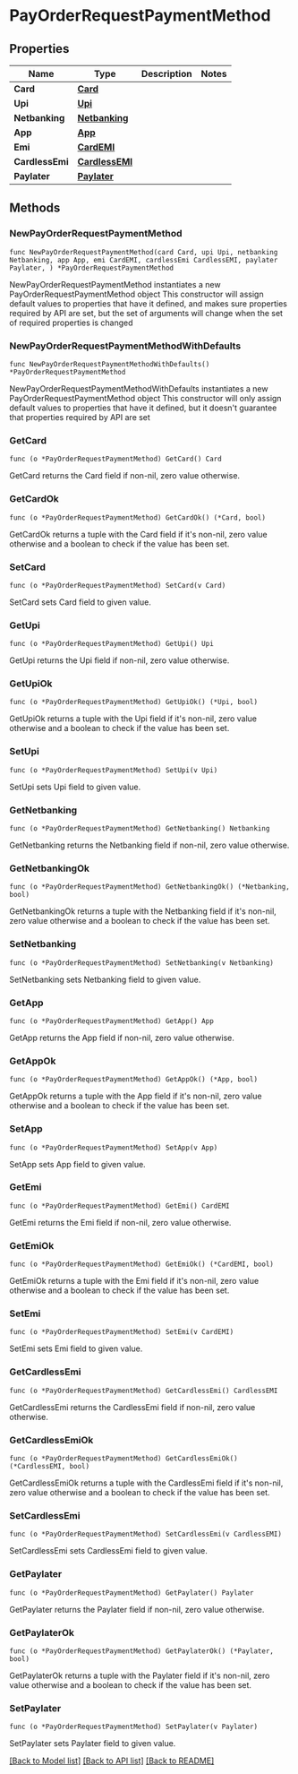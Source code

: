 # PayOrderRequestPaymentMethod

## Properties

Name | Type | Description | Notes
------------ | ------------- | ------------- | -------------
**Card** | [**Card**](Card.md) |  | 
**Upi** | [**Upi**](Upi.md) |  | 
**Netbanking** | [**Netbanking**](Netbanking.md) |  | 
**App** | [**App**](App.md) |  | 
**Emi** | [**CardEMI**](CardEMI.md) |  | 
**CardlessEmi** | [**CardlessEMI**](CardlessEMI.md) |  | 
**Paylater** | [**Paylater**](Paylater.md) |  | 

## Methods

### NewPayOrderRequestPaymentMethod

`func NewPayOrderRequestPaymentMethod(card Card, upi Upi, netbanking Netbanking, app App, emi CardEMI, cardlessEmi CardlessEMI, paylater Paylater, ) *PayOrderRequestPaymentMethod`

NewPayOrderRequestPaymentMethod instantiates a new PayOrderRequestPaymentMethod object
This constructor will assign default values to properties that have it defined,
and makes sure properties required by API are set, but the set of arguments
will change when the set of required properties is changed

### NewPayOrderRequestPaymentMethodWithDefaults

`func NewPayOrderRequestPaymentMethodWithDefaults() *PayOrderRequestPaymentMethod`

NewPayOrderRequestPaymentMethodWithDefaults instantiates a new PayOrderRequestPaymentMethod object
This constructor will only assign default values to properties that have it defined,
but it doesn't guarantee that properties required by API are set

### GetCard

`func (o *PayOrderRequestPaymentMethod) GetCard() Card`

GetCard returns the Card field if non-nil, zero value otherwise.

### GetCardOk

`func (o *PayOrderRequestPaymentMethod) GetCardOk() (*Card, bool)`

GetCardOk returns a tuple with the Card field if it's non-nil, zero value otherwise
and a boolean to check if the value has been set.

### SetCard

`func (o *PayOrderRequestPaymentMethod) SetCard(v Card)`

SetCard sets Card field to given value.


### GetUpi

`func (o *PayOrderRequestPaymentMethod) GetUpi() Upi`

GetUpi returns the Upi field if non-nil, zero value otherwise.

### GetUpiOk

`func (o *PayOrderRequestPaymentMethod) GetUpiOk() (*Upi, bool)`

GetUpiOk returns a tuple with the Upi field if it's non-nil, zero value otherwise
and a boolean to check if the value has been set.

### SetUpi

`func (o *PayOrderRequestPaymentMethod) SetUpi(v Upi)`

SetUpi sets Upi field to given value.


### GetNetbanking

`func (o *PayOrderRequestPaymentMethod) GetNetbanking() Netbanking`

GetNetbanking returns the Netbanking field if non-nil, zero value otherwise.

### GetNetbankingOk

`func (o *PayOrderRequestPaymentMethod) GetNetbankingOk() (*Netbanking, bool)`

GetNetbankingOk returns a tuple with the Netbanking field if it's non-nil, zero value otherwise
and a boolean to check if the value has been set.

### SetNetbanking

`func (o *PayOrderRequestPaymentMethod) SetNetbanking(v Netbanking)`

SetNetbanking sets Netbanking field to given value.


### GetApp

`func (o *PayOrderRequestPaymentMethod) GetApp() App`

GetApp returns the App field if non-nil, zero value otherwise.

### GetAppOk

`func (o *PayOrderRequestPaymentMethod) GetAppOk() (*App, bool)`

GetAppOk returns a tuple with the App field if it's non-nil, zero value otherwise
and a boolean to check if the value has been set.

### SetApp

`func (o *PayOrderRequestPaymentMethod) SetApp(v App)`

SetApp sets App field to given value.


### GetEmi

`func (o *PayOrderRequestPaymentMethod) GetEmi() CardEMI`

GetEmi returns the Emi field if non-nil, zero value otherwise.

### GetEmiOk

`func (o *PayOrderRequestPaymentMethod) GetEmiOk() (*CardEMI, bool)`

GetEmiOk returns a tuple with the Emi field if it's non-nil, zero value otherwise
and a boolean to check if the value has been set.

### SetEmi

`func (o *PayOrderRequestPaymentMethod) SetEmi(v CardEMI)`

SetEmi sets Emi field to given value.


### GetCardlessEmi

`func (o *PayOrderRequestPaymentMethod) GetCardlessEmi() CardlessEMI`

GetCardlessEmi returns the CardlessEmi field if non-nil, zero value otherwise.

### GetCardlessEmiOk

`func (o *PayOrderRequestPaymentMethod) GetCardlessEmiOk() (*CardlessEMI, bool)`

GetCardlessEmiOk returns a tuple with the CardlessEmi field if it's non-nil, zero value otherwise
and a boolean to check if the value has been set.

### SetCardlessEmi

`func (o *PayOrderRequestPaymentMethod) SetCardlessEmi(v CardlessEMI)`

SetCardlessEmi sets CardlessEmi field to given value.


### GetPaylater

`func (o *PayOrderRequestPaymentMethod) GetPaylater() Paylater`

GetPaylater returns the Paylater field if non-nil, zero value otherwise.

### GetPaylaterOk

`func (o *PayOrderRequestPaymentMethod) GetPaylaterOk() (*Paylater, bool)`

GetPaylaterOk returns a tuple with the Paylater field if it's non-nil, zero value otherwise
and a boolean to check if the value has been set.

### SetPaylater

`func (o *PayOrderRequestPaymentMethod) SetPaylater(v Paylater)`

SetPaylater sets Paylater field to given value.



[[Back to Model list]](../README.md#documentation-for-models) [[Back to API list]](../README.md#documentation-for-api-endpoints) [[Back to README]](../README.md)


